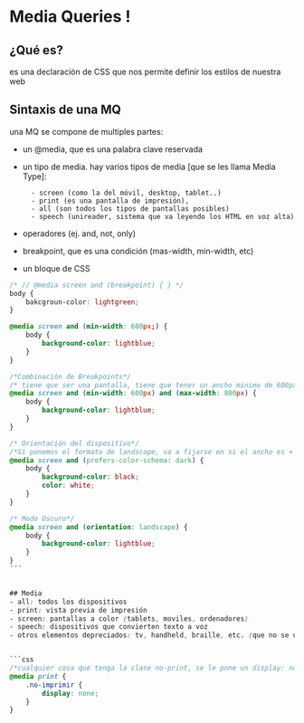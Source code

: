 
<!-- el mediaqueryn nos permite: dependiendo de una pregunta (ej. ¿cual es el ancho de la pantalla?), te va a mostrar un estilo u otro. -->

# Media Queries !

## ¿Qué es? 
es una declaración de CSS que nos permite definir los estilos de nuestra web

## Sintaxis de una MQ

una MQ se compone de multiples partes: 
- un @media, que es una palabra clave reservada 
- un tipo de media. hay varios tipos de media [que se les llama Media Type]: 

        - screen (como la del móvil, desktop, tablet..)
        - print (es una pantalla de impresión), 
        - all (son todos los tipos de pantallas posibles)
        - speech (unireader, sistema que va leyendo los HTML en voz alta)

- operadores (ej. and, not, only)
- breakpoint, que es una condición (mas-width, min-width, etc)
- un bloque de CSS        


```css
/* // @media screen and (breakpoint) { } */
body {
    bakcgroun-color: lightgreen; 
}

@media screen and (min-width: 600px;) {
    body {
        background-color: lightblue; 
    }
}
```


```css
/*Combinación de Breakpoints*/ 
/* tiene que ser una pantalla, tiene que tener un ancho minimo de 600px y un ancho máximo de 800px, entonces al probar esta regla se va a ver azul solo cuando esté entre 600 y 800. Cuando esté en menos de 600 se va a ver verde y cuando esté mas de 800 se va a ver verde, por eso se usa el operador "and" */
@media screen and (min-width: 600px) and (max-width: 800px) {
    body {
        background-color: lightblue; 
    }
}

/* Orientación del dispositivo*/   
/*Si ponemos el formato de landscape, va a fijarse en si el ancho es + que el ancho y existen (landscape y portrait)*/
@media screen and (prefers-color-schema: dark) {
    body {
        background-color: black;
        color: white; 
    }
}

/* Modo Oscuro*/
@media screen and (orientation: landscape) {
    body {
        background-color: lightblue; 
    }
}
´´´ 


## Media 
- all: todos los dispositivos
- print: vista previa de impresión
- screen: pantallas a color (tablets, moviles, ordenadores)
- speech: dispositivos que convierten texto a voz
- otros elementos depreciados: tv, handheld, braille, etc. (que no se usan mas en css)


```css
/*cualquier cosa que tenga la clase no-print, se le pone un display: none;Así cuando imprimamos si algo tiene la clase no-print, no se va a imprimir en esa pantalla*/
@media print {
    .no-imprimir {
        display: none;
    }
}




